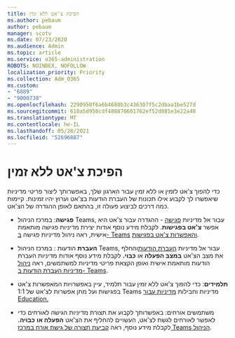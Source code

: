 ```yaml
---
title: הפיכת צ'אט ללא זמין
ms.author: pebaum
author: pebaum
manager: scotv
ms.date: 07/23/2020
ms.audience: Admin
ms.topic: article
ms.service: o365-administration
ROBOTS: NOINDEX, NOFOLLOW
localization_priority: Priority
ms.collection: Adm_O365
ms.custom:
- "6889"
- "9000738"
ms.openlocfilehash: 2290950f6a6b4680b3c436307f5c2dbaa1be527d
ms.sourcegitcommit: 610a5d950cdf488870601762ef52d881e3e22a48
ms.translationtype: MT
ms.contentlocale: he-IL
ms.lasthandoff: 05/28/2021
ms.locfileid: "52696887"
---
```

# <a name="disable-chat"></a>הפיכת צ'אט ללא זמין

כדי להפוך צ'אט לזמין או ללא זמין עבור הארגון שלך, באפשרותך ליצור פריטי מדיניות שיאפשרו לך לקבוע אילו תכונות של העברת הודעות בצ'אט וערוץ יהיו זמינות. קיימות כמה דרכים לביצוע פעולה זו, בהתאם לאופן ההגדרה של הצ'אט.

- **פגישה**: במרכז הניהול Teams, עבור אל מדיניות [פגישה](https://admin.teams.microsoft.com/) - ההגדרה עבור צ'אט היא אפשר **צ'אט בפגישות**. לקבלת מידע נוסף אודות יצירת מדיניות פגישה מותאמת אישית, ראה ניהול מדיניות פגישה [ב- Teams](/microsoftteams/meeting-policies-in-teams) [והאפשרות צ'אט בפגישות](/microsoftteams/meeting-policies-in-teams#allow-chat-in-meetings).

- **העברת** הודעות : במרכז הניהול Teams, עבור אל מדיניות [העברת הודעות](https://admin.teams.microsoft.com/)והחלף את מצב הצ'אט **במצב הפעלה** או **כבוי.** לקבלת מידע נוסף אודות מדיניות העברת הודעות מותאמת אישית ואופן הקצאת פריטי מדיניות למשתמשים, ראה [ניהול מדיניות העברת הודעות ב- Teams](/microsoftteams/messaging-policies-in-teams).

- **תלמידים**: כדי להפוך צ'אט ללא זמין עבור תלמיד, עיין באפשרויות המאפשרות צ'אט בפגישות ועל מתן אפשרות לצ'אט של 1:1 Teams מדיניות וחבילות [מדיניות עבור Education.](/microsoftteams/policy-packages-edu)

- משתמשים אורחים: באפשרותך לקבוע את תצורת מדיניות הגישה לאורחים כדי לאפשר לאורחים לגשת לצ'אט, העשויים להחליף את הצ'אט **הפעלה או** **כבויה.** לקבלת מידע נוסף, ראה [קביעת תצורה של גישת אורח במרכז Teams הניהול](/microsoftteams/set-up-guests#configure-guest-access-in-the-teams-admin-center).




